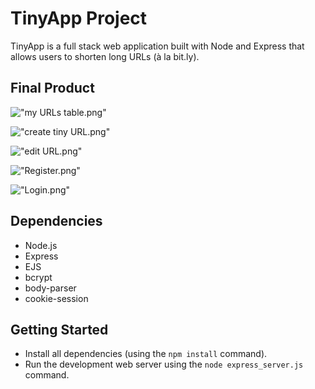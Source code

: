 # TinyApp Project

TinyApp is a full stack web application built with Node and Express that allows users to shorten long URLs (à la bit.ly).

## Final Product

!["my URLs table.png"](#)

!["create tiny URL.png"](#)

!["edit URL.png"](#)

!["Register.png"](#)

!["Login.png"](#)

## Dependencies

- Node.js
- Express
- EJS
- bcrypt
- body-parser
- cookie-session

## Getting Started

- Install all dependencies (using the `npm install` command).
- Run the development web server using the `node express_server.js` command.
